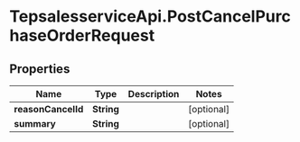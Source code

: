 # TepsalesserviceApi.PostCancelPurchaseOrderRequest

## Properties
Name | Type | Description | Notes
------------ | ------------- | ------------- | -------------
**reasonCancelId** | **String** |  | [optional] 
**summary** | **String** |  | [optional] 
